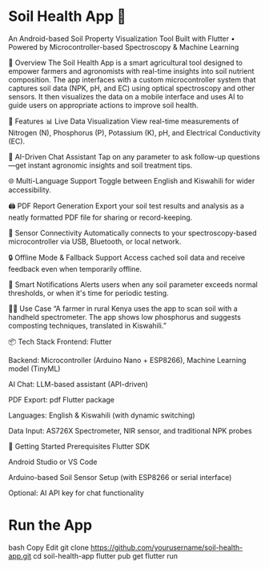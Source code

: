 # Soil Health App 🌱

An Android-based Soil Property Visualization Tool
Built with Flutter • Powered by Microcontroller-based Spectroscopy & Machine Learning

🧭 Overview
The Soil Health App is a smart agricultural tool designed to empower farmers and agronomists with real-time insights into soil nutrient composition. The app interfaces with a custom microcontroller system that captures soil data (NPK, pH, and EC) using optical spectroscopy and other sensors. It then visualizes the data on a mobile interface and uses AI to guide users on appropriate actions to improve soil health.

📱 Features
📊 Live Data Visualization
View real-time measurements of Nitrogen (N), Phosphorus (P), Potassium (K), pH, and Electrical Conductivity (EC).

🤖 AI-Driven Chat Assistant
Tap on any parameter to ask follow-up questions—get instant agronomic insights and soil treatment tips.

🌐 Multi-Language Support
Toggle between English and Kiswahili for wider accessibility.

🖨️ PDF Report Generation
Export your soil test results and analysis as a neatly formatted PDF file for sharing or record-keeping.

🔗 Sensor Connectivity
Automatically connects to your spectroscopy-based microcontroller via USB, Bluetooth, or local network.

🔒 Offline Mode & Fallback Support
Access cached soil data and receive feedback even when temporarily offline.

🔔 Smart Notifications
Alerts users when any soil parameter exceeds normal thresholds, or when it's time for periodic testing.

🧑‍🌾 Use Case
“A farmer in rural Kenya uses the app to scan soil with a handheld spectrometer. The app shows low phosphorus and suggests composting techniques, translated in Kiswahili.”

📦 Tech Stack
Frontend: Flutter

Backend: Microcontroller (Arduino Nano + ESP8266), Machine Learning model (TinyML)

AI Chat: LLM-based assistant (API-driven)

PDF Export: pdf Flutter package

Languages: English & Kiswahili (with dynamic switching)

Data Input: AS726X Spectrometer, NIR sensor, and traditional NPK probes


🚀 Getting Started
Prerequisites
Flutter SDK

Android Studio or VS Code

Arduino-based Soil Sensor Setup (with ESP8266 or serial interface)

Optional: AI API key for chat functionality

# Run the App
bash
Copy
Edit
git clone https://github.com/yourusername/soil-health-app.git
cd soil-health-app
flutter pub get
flutter run
